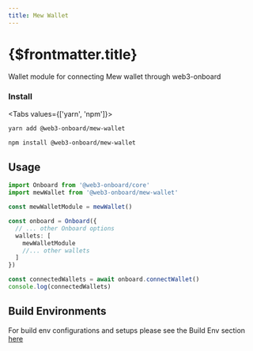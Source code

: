```yaml
---
title: Mew Wallet
---
```


# {$frontmatter.title}

Wallet module for connecting Mew wallet through web3-onboard

### Install

<Tabs values={['yarn', 'npm']}>
<TabPanel value="yarn">

```sh copy
yarn add @web3-onboard/mew-wallet
```

  </TabPanel>
  <TabPanel value="npm">

```sh copy
npm install @web3-onboard/mew-wallet
```

  </TabPanel>
</Tabs>

## Usage

```typescript
import Onboard from '@web3-onboard/core'
import mewWallet from '@web3-onboard/mew-wallet'

const mewWalletModule = mewWallet()

const onboard = Onboard({
  // ... other Onboard options
  wallets: [
    mewWalletModule
    //... other wallets
  ]
})

const connectedWallets = await onboard.connectWallet()
console.log(connectedWallets)
```

## Build Environments

For build env configurations and setups please see the Build Env section [here](/docs/modules/core#build-environments)
